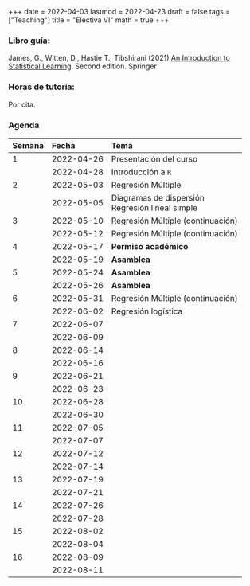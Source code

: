 +++
date      = 2022-04-03
lastmod   = 2022-04-23
draft     = false
tags      = ["Teaching"]
title     = "Electiva VI"
math      = true
+++

### Libro guía:

James, G.,  Witten, D., Hastie T., Tibshirani (2021) [An Introduction to Statistical Learning](https://hastie.su.domains/ISLR2/ISLRv2_website.pdf). Second edition. Springer

 
### Horas de tutoría: 

Por cita.

### Agenda


|Semana |Fecha      |Tema                   |
|:------|:----------|:----------------------|
|1      |2022-04-26 |Presentación del curso |
|&nbsp; |2022-04-28 | Introducción a `R`    |
|2      |2022-05-03 | Regresión Múltiple   |
|&nbsp; |2022-05-05 | Diagramas de dispersión <br> Regresión lineal simple |
|3      |2022-05-10 | Regresión Múltiple (continuación) |
|&nbsp; |2022-05-12 | Regresión Múltiple (continuación) |
|4      |2022-05-17 |  **Permiso académico** |
|&nbsp; |2022-05-19 |  **Asamblea** |
|5      |2022-05-24 | **Asamblea**  |
|&nbsp; |2022-05-26 | **Asamblea**|
|6      |2022-05-31 | Regresión Múltiple (continuación)  |
|&nbsp; |2022-06-02 | Regresión logística |
|7      |2022-06-07 |&nbsp;                 |
|&nbsp; |2022-06-09 |&nbsp;                 |
|8      |2022-06-14 |&nbsp;                 |
|&nbsp; |2022-06-16 |&nbsp;                 |
|9      |2022-06-21 |&nbsp;                 |
|&nbsp; |2022-06-23 |&nbsp;                 |
|10     |2022-06-28 |&nbsp;                 |
|&nbsp; |2022-06-30 |&nbsp;                 |
|11     |2022-07-05 |&nbsp;                 |
|&nbsp; |2022-07-07 |&nbsp;                 |
|12     |2022-07-12 |&nbsp;                 |
|&nbsp; |2022-07-14 |&nbsp;                 |
|13     |2022-07-19 |&nbsp;                 |
|&nbsp; |2022-07-21 |&nbsp;                 |
|14     |2022-07-26 |&nbsp;                 |
|&nbsp; |2022-07-28 |&nbsp;                 |
|15     |2022-08-02 |&nbsp;                 |
|&nbsp; |2022-08-04 |&nbsp;                 |
|16     |2022-08-09 |&nbsp;                 |
|&nbsp; |2022-08-11 |&nbsp;                 |
